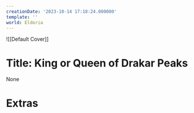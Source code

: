 ```yaml
---
creationDate: '2023-10-14 17:18:24.000000'
template: ''
world: Eldoria
---
```

![[Default Cover]]

# Title: King or Queen of Drakar Peaks

None

# Extras

